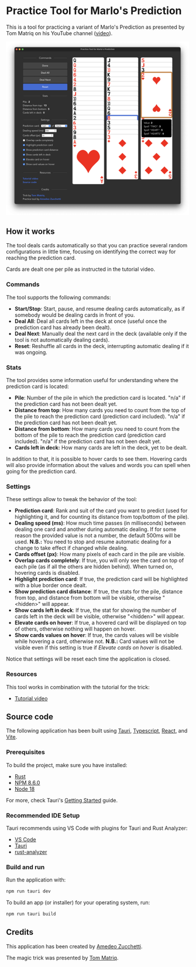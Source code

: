 # Practice Tool for Marlo's Prediction

This is a tool for practicing a variant of Marlo's Prediction as presented by Tom Matriq on his YouTube channel ([video](https://www.youtube.com/watch?v=Fa84HtYSjsU)).

<img src="/docs/app.png" width="500px" />

## How it works

The tool deals cards automatically so that you can practice several random configurations in little time, focusing on identifying the correct way for reaching the prediction card.

Cards are dealt one per pile as instructed in the tutorial video.

### Commands

The tool supports the following commands:

- **Start/Stop**: Start, pause, and resume dealing cards automatically, as if somebody would be dealing cards in front of you.
- **Deal All**: Deal all cards left in the deck at once (useful once the prediction card has already been dealt).
- **Deal Next**: Manually deal the next card in the deck (available only if the tool is not automatically dealing cards).
- **Reset**: Reshuffle all cards in the deck, interrupting automatic dealing if it was ongoing.

### Stats

The tool provides some information useful for understanding where the prediction card is located:

- **Pile**: Number of the pile in which the prediction card is located. "n/a" if the prediction card has not been dealt yet.
- **Distance from top**: How many cards you need to count from the top of the pile to reach the prediction card (prediction card included). "n/a" if the prediction card has not been dealt yet.
- **Distance from bottom**: How many cards you need to count from the bottom of the pile to reach the prediction card (prediction card included). "n/a" if the prediction card has not been dealt yet.
- **Cards left in deck:** How many cards are left in the deck, yet to be dealt.

In addition to that, it is possible to hover cards to see them. Hovering cards will also provide information about the values and words you can spell when going for the prediction card.

### Settings

These settings allow to tweak the behavior of the tool:

- **Prediction card**: Rank and suit of the card you want to predict (used for highlighting it, and for counting its distance from top/bottom of the pile).
- **Dealing speed (ms)**: How much time passes (in milliseconds) between dealing one card and another during automatic dealing. If for some reason the provided value is not a number, the default 500ms will be used. **N.B.:** You need to stop and resume automatic dealing for a change to take effect if changed while dealing.
- **Cards offset (px)**: How many pixels of each card in the pile are visible.
- **Overlap cards completely**: If true, you will only see the card on top of each pile (as if all the others are hidden behind). When turned on, hovering cards is disabled.
- **Highlight prediction card**: If true, the prediction card will be highlighted with a blue border once dealt.
- **Show prediction card distance**: If true, the stats for the pile, distance from top, and distance from bottom will be visible, otherwise "\<hidden>" will appear.
- **Show cards left in deck**: If true, the stat for showing the number of cards left in the deck will be visible, otherwise "\<hidden>" will appear.
- **Elevate cards on hover**: If true, a hovered card will be displayed on top of others, otherwise nothing will happen on hover.
- **Show cards values on hover**: If true, the cards values will be visible while hovering a card, otherwise not. **N.B.:** Card values will not be visible even if this setting is true if _Elevate cards on hover_ is disabled.

Notice that settings will be reset each time the application is closed.

### Resources

This tool works in combination with the tutorial for the trick:

- [Tutorial video](https://www.youtube.com/watch?v=Fa84HtYSjsU)

## Source code

The following application has been built using [Tauri](https://tauri.app/), [Typescript](https://www.typescriptlang.org/), [React](https://reactjs.org/), and [Vite](https://vitejs.dev/).

### Prerequisites

To build the project, make sure you have installed:

- [Rust](https://www.rust-lang.org/)
- [NPM 8.6.0](https://www.npmjs.com/)
- [Node 18](https://nodejs.org/en/)

For more, check Tauri's [Getting Started](https://tauri.app/v1/guides/getting-started/prerequisites) guide.

### Recommended IDE Setup

Tauri recommends using VS Code with plugins for Tauri and Rust Analyzer:

- [VS Code](https://code.visualstudio.com/)
- [Tauri](https://marketplace.visualstudio.com/items?itemName=tauri-apps.tauri-vscode)
- [rust-analyzer](https://marketplace.visualstudio.com/items?itemName=rust-lang.rust-analyzer)

### Build and run

Run the application with:

```bash
npm run tauri dev
```

To build an app (or installer) for your operating system, run:

```bash
npm run tauri build
```

## Credits

This application has been created by [Amedeo Zucchetti](https://zuccha.io/).

The magic trick was presented by [Tom Matriq](https://www.youtube.com/user/TomMatriq).
